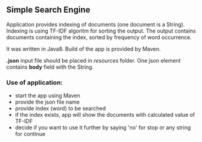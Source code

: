 ## Simple Search Engine

Application provides indexing of documents (one document is a String). Indexing is using TF-IDF algoritm for sorting the output.
The output contains documents containing the index, sorted by frequency of word occurrence.

It was written in Java8. Build of the app is provided by Maven. 

**.json** input file should be placed in _resources_ folder. One json element contains **body** field with the String.

### Use of application: 
- start the app using Maven
- provide the json file name
- provide index (word) to be searched
- if the index exists, app will show the documents with calculated value of TF-IDF
- decide if you want to use it further by saying 'no' for stop or any string for continue

